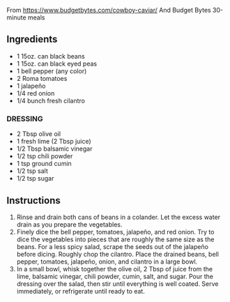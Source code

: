 From https://www.budgetbytes.com/cowboy-caviar/
And Budget Bytes 30-minute meals

## Ingredients

- 1 15oz. can black beans  
- 1 15oz. can black eyed peas 
- 1 bell pepper (any color)  
- 2 Roma tomatoes  
- 1 jalapeño  
- 1/4 red onion 
- 1/4 bunch fresh cilantro 

### DRESSING 
- 2 Tbsp olive oil 
- 1 fresh lime (2 Tbsp juice)  
- 1/2 Tbsp balsamic vinegar  
- 1/2 tsp chili powder  
- 1 tsp ground cumin  
- 1/2 tsp salt  
- 1/2 tsp sugar 

## Instructions
1. Rinse and drain both cans of beans in a colander. Let the  excess water drain as you prepare the vegetables. 
2. Finely dice the bell pepper, tomatoes, jalapeño, and red  onion. Try to dice the vegetables into pieces that are roughly  the same size as the beans. For a less spicy salad, scrape the  seeds out of the jalapeño before dicing. Roughly chop the  cilantro. Place the drained beans, bell pepper, tomatoes,  jalapeño, onion, and cilantro in a large bowl. 
3. In a small bowl, whisk together the olive oil, 2 Tbsp of juice  from the lime, balsamic vinegar, chili powder, cumin, salt,  and sugar. Pour the dressing over the salad, then stir until  everything is well coated. Serve immediately, or refrigerate  until ready to eat. 
